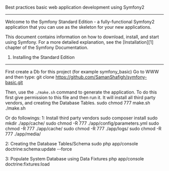 Best practices basic web application development using Symfony2

----------------------------------
Welcome to the Symfony Standard Edition - a fully-functional Symfony2
application that you can use as the skeleton for your new applications.

This document contains information on how to download, install, and start
using Symfony. For a more detailed explanation, see the [Installation][1]
chapter of the Symfony Documentation.

1) Installing the Standard Edition
----------------------------------
First create a Db for this project (for example symfony_basic)
Go to WWW and then type:
    git clone https://github.com/SamanShafigh/symfony-basic.git

Then, use the `./make.sh` command to generate the application. To do this first give
permission to this file and then run it. It will install all third party vendors, and
creating the Database Tables. 
    sudo chmod 777 make.sh
    ./make.sh

Or do followings:
1: Install third party vendors
    sudo composer install
    sudo mkdir ./app/cache/
    sudo chmod -R 777 ./app/config/parameters.yml
    sudo chmod -R 777 ./app/cache/
    sudo chmod -R 777 ./app/logs/
    sudo chmod -R 777 ./app/media/
    
2: Creating the Database Tables/Schema
    sudo php app/console doctrine:schema:update --force

3: Populate System Database using Data Fixtures
    php app/console doctrine:fixtures:load
